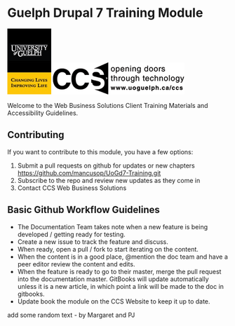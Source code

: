 # Guelph Drupal 7 Training Module
![University of Guelph](cover_small.jpg)
![CCS Department](images/CCS_logo1_black.gif)

Welcome to the Web Business Solutions Client Training Materials and Accessibility Guidelines.

## Contributing
If you want to contribute to this module, you have a few options:

1. Submit a pull requests on github for updates or new chapters https://github.com/mancusop/UoGd7-Training.git
2. Subscribe to the repo and review new updates as they come in
3. Contact CCS Web Business Solutions

## Basic Github Workflow Guidelines
* The Documentation Team takes note when a new feature is being developed / getting ready for testing.
* Create a new issue to track the feature and discuss.
* When ready, open a pull / fork to start iterating on the content.
* When the content is in a good place, @mention the doc team and have a peer editor review the content and edits.
* When the feature is ready to go to their master, merge the pull request into the documentation master. GitBooks will update automatically unless it is a new article, in which point a link will be made to the doc in gitbooks.
* Update book the module on the CCS Website to keep it up to date.

add some random text - by Margaret and PJ
